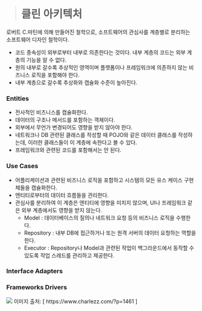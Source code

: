 > # 클린 아키텍처

로버트 C.마틴에 의해 만들어진 철학으로, 소프트웨어의 관심사를 계층별로 분리하는 소프트웨어 디자인 철학이다.

 - 코드 종속성이 외부로부터 내부로 의존한다는 것이다. 내부 계층의 코드는 외부 계층의 기능을 알 수 없다.
 - 원의 내부로 갈수록 추상적인 영역이며 플랫폼이나 프레임워크에 의존하지 않는 비즈니스 로직을 포함해야 한다. 
 - 내부 계층으로 갈수록 추상화와 캡슐화 수준이 높아진다.

### Entities
 - 전사적인 비즈니스를 캡슐화한다.
 - 데이터의 구조나 메서드를 포함하는 객체이다.
 - 외부에서 무언가 변경되어도 영향을 받지 않아야 한다.
 - 네트워크나 DB 관련된 클래스를 작성할 때 POJO와 같은 데이터 클래스를 작성하는데, 이러한 클래스들이 이 계층에 속한다고 볼 수 있다.
 - 프레임워크와 관련된 코드를 포함해서는 안 된다.

### Use Cases
 - 어플리케이션과 관련된 비즈니스 로직을 포함하고 시스템의 모든 유스 케이스 구현체들을 캡슐화한다.
 - 엔티티로부터의 데이터 흐름들을 관리한다.
 - 관심사를 분리하여 이 계층은 엔티티에 영향을 미치지 않으며, UI나 프레임워크 같은 외부 계층에서도 영향을 받지 않는다.
   * Model : 데이터베이스의 질의나 네트워크 요청 등의 비즈니스 로직을 수행한다.
   * Repository : 내부 DB에 접근하거나 또는 원격 서버의 데이터 요청하는 역할을 한다.
   * Executor : Repository나 Model과 관련된 작업이 백그라운드에서 동작할 수 있도록 작업 스레드를 관리하고 제공한다.
### Interface Adapters
### Frameworks Drivers

<img src="https://www.charlezz.com/wordpress/wp-content/uploads/2019/08/Chapter1-300x223.png">
이미지 출처: [ https://www.charlezz.com/?p=1461 ] 
<br>



